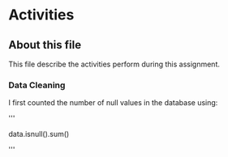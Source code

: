 # Activities
## About this file
This file describe the activities perform during this assignment.

### Data Cleaning 
I first counted the number of null values in the database using: 

'''

data.isnull().sum()

'''
